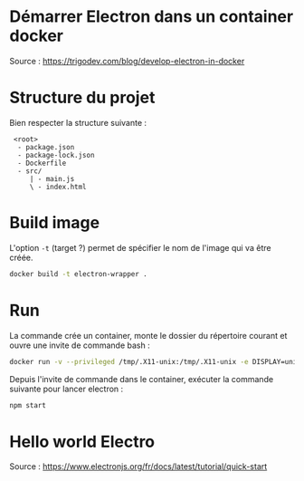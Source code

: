 Démarrer Electron dans un container docker
==========================================

Source : https://trigodev.com/blog/develop-electron-in-docker

# Structure du projet

Bien respecter la structure suivante :

```
 <root>
  - package.json
  - package-lock.json
  - Dockerfile
  - src∕
     | - main.js
     \ - index.html
```

# Build image

L'option `-t` (target ?) permet de spécifier le nom de l'image qui va être créée.

```sh
docker build -t electron-wrapper .
```

# Run

La commande crée un container, monte le dossier du répertoire courant et ouvre une invite de commande bash :

```sh
docker run -v --privileged /tmp/.X11-unix:/tmp/.X11-unix -e DISPLAY=unix$DISPLAY -v`pwd`/src:/app/src --rm -it electron-wrapper bash
```

Depuis l'invite de commande dans le container, exécuter la commande suivante pour lancer electron :

```sh
npm start
```

# Hello world Electro

Source : https://www.electronjs.org/fr/docs/latest/tutorial/quick-start

